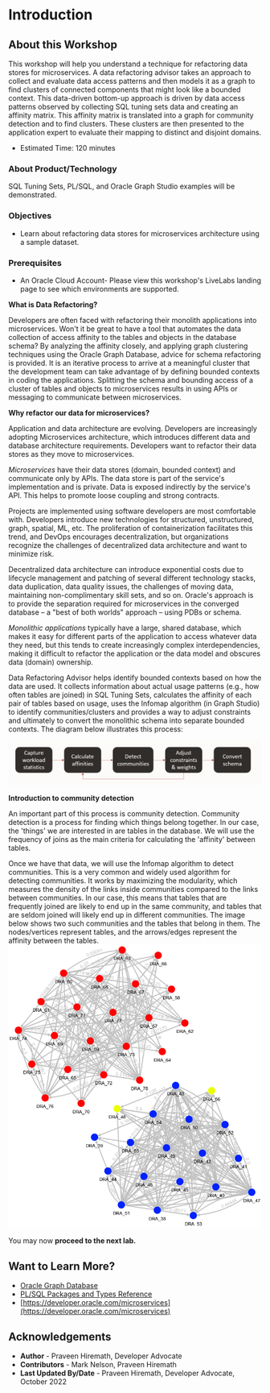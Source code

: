 # Introduction

## About this Workshop

This workshop will help you understand a technique for refactoring data stores for microservices. A data refactoring advisor takes an approach to collect and evaluate data access patterns and then models it as a graph to find clusters of connected components that might look like a bounded context. This data-driven bottom-up approach is driven by data access patterns observed by collecting SQL tuning sets data and creating an affinity matrix. This affinity matrix is translated into a graph for community detection and to find clusters. These clusters are then presented to the application expert to evaluate their mapping to distinct and disjoint domains.

- Estimated Time: 120 minutes

### About Product/Technology

SQL Tuning Sets, PL/SQL, and Oracle Graph Studio examples will be demonstrated.

### Objectives

- Learn about refactoring data stores for microservices architecture using a sample dataset.

### Prerequisites

- An Oracle Cloud Account- Please view this workshop's LiveLabs landing page to see which environments are supported.

**What is Data Refactoring?**

Developers are often faced with refactoring their monolith applications into microservices. Won't it be great to have a tool that automates the data collection of access affinity to the tables and objects in the database schema? By analyzing the affinity closely, and applying graph clustering techniques using the Oracle Graph Database, advice for schema refactoring is provided. It is an iterative process to arrive at a meaningful cluster that the development team can take advantage of by defining bounded contexts in coding the applications. Splitting the schema and bounding access of a cluster of tables and objects to microservices results in using APIs or messaging to communicate between microservices.

**Why refactor our data for microservices?**

Application and data architecture are evolving. Developers are increasingly adopting Microservices architecture, which introduces different data and database architecture requirements. Developers want to refactor their data stores as they move to microservices.

*Microservices* have their data stores (domain, bounded context) and communicate only by APIs. The data store is part of the service's implementation and is private. Data is exposed indirectly by the service's API. This helps to promote loose coupling and strong contracts.

Projects are implemented using software developers are most comfortable with. Developers introduce new technologies for structured, unstructured, graph, spatial, ML, etc. The proliferation of containerization facilitates this trend, and DevOps encourages decentralization, but organizations recognize the challenges of decentralized data architecture and want to minimize risk.

Decentralized data architecture can introduce exponential costs due to lifecycle management and patching of several different technology stacks, data duplication, data quality issues, the challenges of moving data, maintaining non-complimentary skill sets, and so on. Oracle's approach is to provide the separation required for microservices in the converged database – a "best of both worlds" approach – using PDBs or schema.

*Monolithic applications* typically have a large, shared database, which makes it easy for different parts of the application to access whatever data they need, but this tends to create increasingly complex interdependencies, making it difficult to refactor the application or the data model and obscures data (domain) ownership.

Data Refactoring Advisor helps identify bounded contexts based on how the data are used. It collects information about actual usage patterns (e.g., how often tables are joined) in SQL Tuning Sets, calculates the affinity of each pair of tables based on usage, uses the Infomap algorithm (in Graph Studio) to identify communities/clusters and provides a way to adjust constraints and ultimately to convert the monolithic schema into separate bounded contexts. The diagram below illustrates this process:

![process](./images/dra-process.png " ")

**Introduction to community detection**

An important part of this process is community detection. Community detection is a process for finding which things belong together. In our case, the 'things' we are interested in are tables in the database. We will use the frequency of joins as the main criteria for calculating the 'affinity' between tables.

Once we have that data, we will use the Infomap algorithm to detect communities. This is a very common and widely used algorithm for detecting communities. It works by maximizing the modularity, which measures the density of the links inside communities compared to the links between communities. In our case, this means that tables that are frequently joined are likely to end up in the same community, and tables that are seldom joined will likely end up in different communities. The image below shows two such communities and the tables that belong in them. The nodes/vertices represent tables, and the arrows/edges represent the affinity between the tables.
 ![intro](./images/communities.png " ")

You may now **proceed to the next lab.**

## Want to Learn More?

- [Oracle Graph Database](https://www.oracle.com/database/graph/)
- [PL/SQL Packages and Types Reference](https://docs.oracle.com/en/database/oracle/oracle-database/19/arpls/)
- [https://developer.oracle.com/microservices](https://developer.oracle.com/microservices)

## Acknowledgements

* **Author** - Praveen Hiremath, Developer Advocate
* **Contributors** - Mark Nelson, Praveen Hiremath
* **Last Updated By/Date** - Praveen Hiremath, Developer Advocate, October 2022

